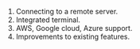 1. Connecting to a remote server.
2. Integrated terminal.
3. AWS, Google cloud, Azure support.
4. Improvements to existing features.
